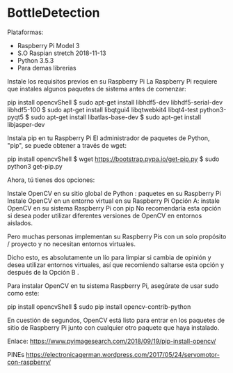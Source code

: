 # BottleDetection

Plataformas:
* Raspberry Pi Model 3
* S.O Raspian stretch 2018-11-13
* Python 3.5.3
* Para demas librerias 

Instale los requisitos previos en su Raspberry Pi
La Raspberry Pi requiere que instales algunos paquetes de sistema antes de comenzar:

pip install opencvShell
$ sudo apt-get install libhdf5-dev libhdf5-serial-dev libhdf5-100
$ sudo apt-get install libqtgui4 libqtwebkit4 libqt4-test python3-pyqt5
$ sudo apt-get install libatlas-base-dev
$ sudo apt-get install libjasper-dev


Instala pip en tu Raspberry Pi
El administrador de paquetes de Python, "pip", se puede obtener a través de wget:

pip install opencvShell
$ wget https://bootstrap.pypa.io/get-pip.py
$ sudo python3 get-pip.py


Ahora, tú tienes dos opciones:

Instale OpenCV en su sitio global de Python : paquetes   en su Raspberry Pi
Instale OpenCV en un entorno virtual en su Raspberry Pi
Opción A: instale OpenCV en su sistema Raspberry Pi con pip
No recomendaría esta opción si desea poder utilizar diferentes versiones de OpenCV en entornos aislados.

Pero muchas personas implementan su Raspberry Pis con un solo propósito / proyecto y no necesitan entornos virtuales.

Dicho esto, es absolutamente un lío para limpiar si cambia de opinión y desea utilizar entornos virtuales, así que recomiendo saltarse esta opción y después de la Opción B .

Para instalar OpenCV en tu sistema Raspberry Pi, asegúrate de usar sudo como este:

pip install opencvShell
$ sudo pip install opencv-contrib-python

En cuestión de segundos, OpenCV está listo para entrar en los paquetes de sitio de Raspberry Pi junto con cualquier otro paquete que haya instalado.

Enlace: https://www.pyimagesearch.com/2018/09/19/pip-install-opencv/



PINEs
https://electronicagerman.wordpress.com/2017/05/24/servomotor-con-raspberry/